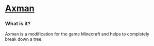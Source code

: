 [Axman](https://github.com/Migoth/axman)
====================================

### What is it?


Axman is a modification for the game Minecraft and helps to completely break down a tree.